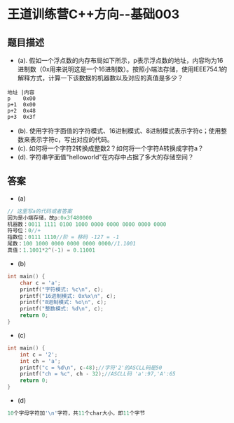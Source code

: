 # 王道训练营C++方向--基础003

## 题目描述

- (a). 假如一个浮点数的内存布局如下所示，p表示浮点数的地址，内容均为16进制数（0x用来说明这是一个16进制数）。按照小端法存储，使用IEEE754.1的解释方式，计算一下该数据的机器数以及对应的真值是多少？

```
地址 |内容
p    0x00
p+1  0x00
p+2  0x48
p+3  0x3f
```

- (b). 使用字符字面值的字符模式、16进制模式、8进制模式表示字符c；使用整数来表示字符c，写出对应的代码。
- (c). 如何将一个字符2转换成整数2？如何将一个字符A转换成字符a？
- (d). 字符串字面值"helloworld"在内存中占据了多大的存储空间？

## 答案

- (a)
```c
// 这里写a的代码或者答案
因为是小端存储，故p:0x3f480000
机器数：0011 1111 0100 1000 0000 0000 0000 0000 0000
符号位：0//+
指数位：0111 1110//阶 = 移码 -127 = -1
尾数：100 1000 0000 0000 0000 0000//1.1001
真值：1.1001*2^(-1) = 0.11001
```

- (b)

```c
int main() {
	char c = 'a';
	printf("字符模式: %c\n", c);
	printf("16进制模式: 0x%x\n", c);
	printf("8进制模式: %o\n", c);
	printf("整数模式: %d\n", c);
	return 0;
}
```



- (c)

```c
int main() {
	int c = '2';
	int ch = 'a';
	printf("c = %d\n", c-48);//字符'2'的ASCLL码是50
	printf("ch = %c", ch - 32);//ASCLL码 'a':97,'A':65
	return 0;
}
```



- (d)

```c
10个字母字符加'\n'字符，共11个char大小，即11个字节
```

